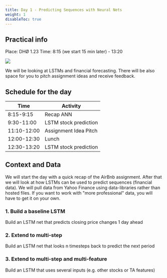 ```yaml
---
title: Day 1 - Predicting Sequences with Neural Nets
weight: 1
disableToc: true
---
```


## Practical info
Place: DHØ 1.23
Time: 8:15 (we start 15 min later) - 13:20

![](https://source.unsplash.com/ZzOa5G8hSPI)

We will be looking at LSTMs and financial forecasting. There will be also space for you to pitch assignment ideas and receive feedback.

## Schedule for the day

| Time        | Activity              |
|-------------|-----------------------|
| 8:15-9:15   | Recap ANN             |
| 9:30-11:00  | LSTM stock prediction |
| 11:10-12:00 | Assignment Idea Pitch |
| 12:00-12:30 | Lunch                 |
| 12:30-13:20 | LSTM stock prediction |

## Context and Data
We will start the day with a quick recap of the AirBnb assignment. After that we will look at how LSTMs can be used to predict sequences (financial data). We will pull data from Yahoo Finance using data-libraries rather than hosted files. If you want to work with "more professional" data, you will have to get it on your own.

### 1. Build a baseline LSTM 
Build an LSTM net that predicts closing price changes 1 day ahead

### 2. Extend to multi-step 
Build an LSTM net that looks n timesteps back to predict the next period

### 3. Extend to multi-step and multi-feature
Build an LSTM that uses several inputs (e.g. other stocks or TA features)


<!---
{{< tabs >}}

{{< tab name="Joint recordings">}}
  <h2>Assignment 1 handout</h2>
  {{< panopto  "https://panopto.aau.dk/Panopto/Pages/Embed.aspx?id=4b2660d2-790f-49cf-84be-ada900ea3083&autoplay=false&offerviewer=true&showtitle=true&showbrand=false&start=0&interactivity=all" >}}

{{< /tab >}}



{{< tab name="R Application">}}
<div>

  <h2>R: Recording</h2>
 
 coming soon

</div>
{{< /tab >}}



{{< tab name="Python Application">}}
<div>
  
  
  <h2>Python group recoding </h2>
  {{< panopto "https://panopto.aau.dk/Panopto/Pages/Embed.aspx?id=3c6006e6-e8e2-4ac4-a0a8-ada900ea85bc&autoplay=false&offerviewer=true&showtitle=true&showbrand=false&start=0&interactivity=all" >}}
</div>
{{< /tab >}}

{{< /tabs >}}
 --->


